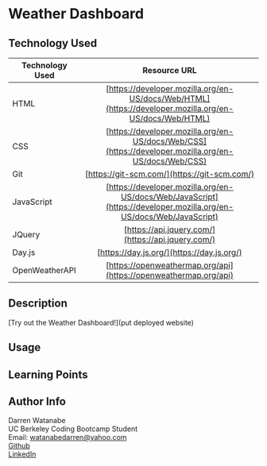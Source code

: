 # Weather Dashboard

## Technology Used

| Technology Used         | Resource URL           | 
| ------------- |:-------------:| 
| HTML    | [https://developer.mozilla.org/en-US/docs/Web/HTML](https://developer.mozilla.org/en-US/docs/Web/HTML) | 
| CSS     | [https://developer.mozilla.org/en-US/docs/Web/CSS](https://developer.mozilla.org/en-US/docs/Web/CSS)      |   
| Git | [https://git-scm.com/](https://git-scm.com/)     |   
| JavaScript | [https://developer.mozilla.org/en-US/docs/Web/JavaScript](https://developer.mozilla.org/en-US/docs/Web/JavaScript)  |
| JQuery | [https://api.jquery.com/](https://api.jquery.com/) |
| Day.js | [https://day.js.org/](https://day.js.org/)  |
| OpenWeatherAPI | [https://openweathermap.org/api](https://openweathermap.org/api)  |

## Description

[Try out the Weather Dashboard!](put deployed website)

## Usage



## Learning Points



## Author Info 

Darren Watanabe <br>
UC Berkeley Coding Bootcamp Student <br>
Email: watanabedarren@yahoo.com <br>
[Github](https://github.com/Darrenkwatanabe) <br>
[LinkedIn](https://www.linkedin.com/in/darren-watanabe-982526253/)
